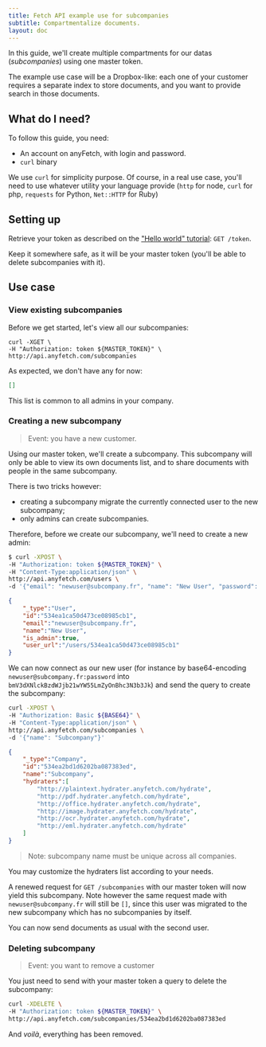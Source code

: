 ```yaml
---
title: Fetch API example use for subcompanies
subtitle: Compartmentalize documents.
layout: doc
---
```


In this guide, we'll create multiple compartments for our datas (*subcompanies*) using one master token.

The example use case will be a Dropbox-like: each one of your customer requires a separate index to store documents, and you want to provide search in those documents.

## What do I need?
To follow this guide, you need:

* An account on anyFetch, with login and password.
* `curl` binary

We use `curl` for simplicity purpose. Of course, in a real use case, you'll need to use whatever utility your language provide (`http` for node, `curl` for php, `requests` for Python, `Net::HTTP` for Ruby)

## Setting up
Retrieve your token as described on the ["Hello world" tutorial](/guides/hello-world.html): `GET /token`.

Keep it somewhere safe, as it will be your master token (you'll be able to delete subcompanies with it).

## Use case
### View existing subcompanies
Before we get started, let's view all our subcompanies:

```
curl -XGET \
-H "Authorization: token ${MASTER_TOKEN}" \
http://api.anyfetch.com/subcompanies
```

As expected, we don't have any for now:
```json
[]
```

This list is common to all admins in your company.

### Creating a new subcompany
> Event: you have a new customer.
 
Using our master token, we'll create a subcompany. This subcompany will only be able to view its own documents list, and to share documents with people in the same subcompany.

There is two tricks however:

* creating a subcompany migrate the currently connected user to the new subcompany;
* only admins can create subcompanies.

Therefore, before we create our subcompany, we'll need to create a new admin:

```sh
$ curl -XPOST \
-H "Authorization: token ${MASTER_TOKEN}" \
-H "Content-Type:application/json" \
http://api.anyfetch.com/users \
-d '{"email": "newuser@subcompany.fr", "name": "New User", "password": "password", "is_admin": true}'
```

```json
{
    "_type":"User",
    "id":"534ea1ca50d473ce08985cb1",
    "email":"newuser@subcompany.fr",
    "name":"New User",
    "is_admin":true,
    "user_url":"/users/534ea1ca50d473ce08985cb1"
}
```

We can now connect as our new user (for instance by base64-encoding `newuser@subcompany.fr:password` into `bmV3dXNlckBzdWJjb21wYW55LmZyOnBhc3N3b3Jk`) and send the query to create the subcompany:

```sh
curl -XPOST \
-H "Authorization: Basic ${BASE64}" \
-H "Content-Type:application/json" \
http://api.anyfetch.com/subcompanies \
-d '{"name": "Subcompany"}'
```

```json
{
    "_type":"Company",
    "id":"534ea2bd1d6202ba087383ed",
    "name":"Subcompany",
    "hydraters":[
        "http://plaintext.hydrater.anyfetch.com/hydrate",
        "http://pdf.hydrater.anyfetch.com/hydrate",
        "http://office.hydrater.anyfetch.com/hydrate",
        "http://image.hydrater.anyfetch.com/hydrate",
        "http://ocr.hydrater.anyfetch.com/hydrate",
        "http://eml.hydrater.anyfetch.com/hydrate"
    ]
}
```

> Note: subcompany name must be unique across all companies.

You may customize the hydraters list according to your needs.

A renewed request for `GET /subcompanies` with our master token will now yield this subcompany. Note however the same request made with `newuser@subcompany.fr` will still be `[]`, since this user was migrated to the new subcompany which has no subcompanies by itself.

You can now send documents as usual with the second user.

### Deleting subcompany
> Event: you want to remove a customer

You just need to send with your master token a query to delete the subcompany:

```sh
curl -XDELETE \
-H "Authorization: token ${MASTER_TOKEN}" \
http://api.anyfetch.com/subcompanies/534ea2bd1d6202ba087383ed
```

And *voilà*, everything has been removed.
